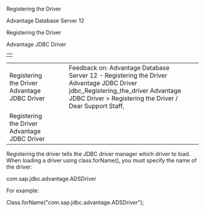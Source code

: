 Registering the Driver




Advantage Database Server 12  

Registering the Driver

Advantage JDBC Driver

|  |
| --- |
|  |

|  |  |  |  |  |
| --- | --- | --- | --- | --- |
| Registering the Driver  Advantage JDBC Driver |  |  | Feedback on: Advantage Database Server 12 - Registering the Driver Advantage JDBC Driver jdbc\_Registering\_the\_driver Advantage JDBC Driver > Registering the Driver / Dear Support Staff, |  |
| Registering the Driver  Advantage JDBC Driver |  |  |  |  |

Registering the driver tells the JDBC driver manager which driver to load. When loading a driver using class.forName(), you must specify the name of the driver:

com.sap.jdbc.advantage.ADSDriver

For example:

Class.forName("com.sap.jdbc.advantage.ADSDriver");